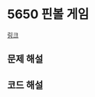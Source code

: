 # 5650 핀볼 게임

[링크](https://swexpertacademy.com/main/code/problem/problemDetail.do?contestProbId=AWXRF8s6ezEDFAUo)

## 문제 해설

## 코드 해설